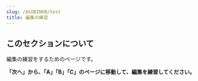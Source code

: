 ```yaml
---
slug: /ASOBINON/test
title: 編集の練習
---
```


## このセクションについて

編集の練習をするためのページです。

**「次へ」から、「A」「B」「C」のページに移動して、編集を練習してください。**
